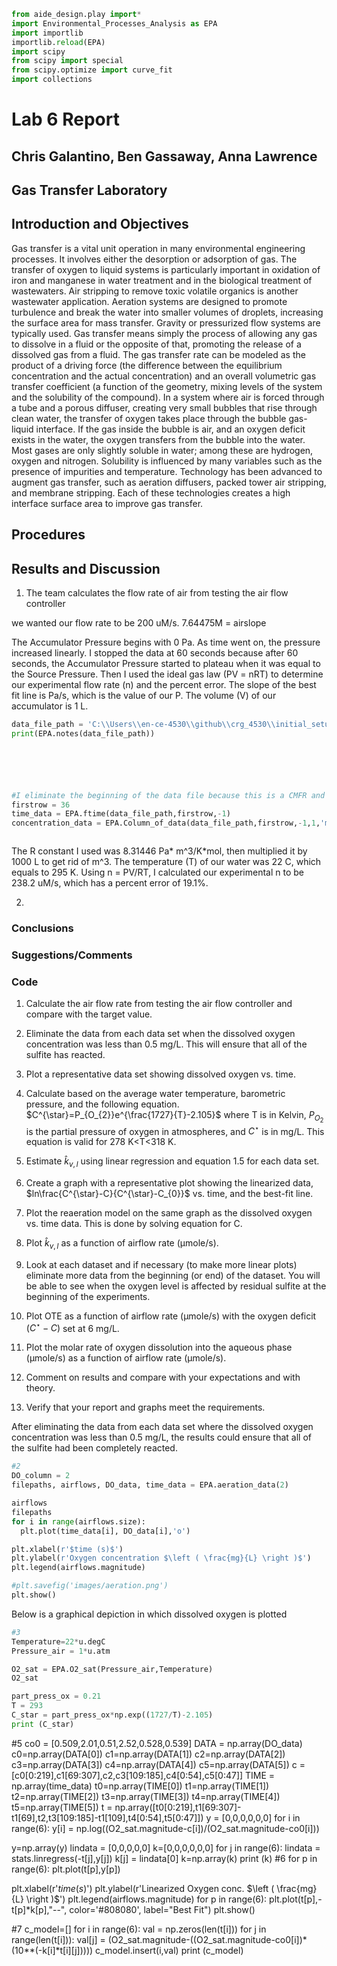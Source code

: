 ```python
from aide_design.play import*
import Environmental_Processes_Analysis as EPA
import importlib
importlib.reload(EPA)
import scipy
from scipy import special
from scipy.optimize import curve_fit
import collections
```
# Lab 6 Report
## Chris Galantino, Ben Gassaway, Anna Lawrence
## Gas Transfer Laboratory

## Introduction and Objectives

Gas transfer is a vital unit operation in many environmental engineering processes.  It involves either the desorption or adsorption of gas. The transfer of oxygen to liquid systems is particularly important in oxidation of iron and manganese in water treatment and in the biological treatment of wastewaters. Air stripping to remove toxic volatile organics is another wastewater application. Aeration systems are designed to promote turbulence and break the water into smaller volumes of droplets, increasing the surface area for mass transfer.  Gravity or pressurized flow systems are typically used. Gas transfer means simply the process of allowing any gas to dissolve in a fluid or the opposite of that, promoting the release of a dissolved gas from a fluid.  The gas transfer rate can be modeled as the product of a driving force (the difference between the equilibrium concentration and the actual concentration) and an overall volumetric gas transfer coefficient (a function of the geometry, mixing levels of the system and the solubility of the compound). In a system where air is forced through a tube and a porous diffuser, creating very small bubbles that rise through clean water, the transfer of oxygen takes place through the bubble gas-liquid interface.  If the gas inside the bubble is air, and an oxygen deficit exists in the water, the oxygen transfers from the bubble into the water.  Most gases are only slightly soluble in water; among these are hydrogen, oxygen and nitrogen.  Solubility is influenced by many variables such as the presence of impurities and temperature. Technology has been advanced to augment gas transfer, such as aeration diffusers, packed tower air stripping, and membrane stripping. Each of these technologies creates a high interface surface area to improve gas transfer.


## Procedures


## Results and Discussion

1. The team calculates the flow rate of air from testing the air flow controller

we wanted our flow rate to be 200 uM/s.
7.64475M = airslope


The Accumulator Pressure begins with 0 Pa. As time went on, the pressure increased linearly. I stopped the data at 60 seconds because after 60 seconds, the Accumulator Pressure started to plateau when it was equal to the Source Pressure. Then I used the ideal gas law (PV = nRT) to determine our experimental flow rate (n) and the percent error. The slope of the best fit line is  Pa/s, which is the value of our P. The volume (V) of our accumulator is 1 L.

```python
data_file_path = 'C:\\Users\\en-ce-4530\\github\\crg_4530\\initial_setup200u.xls'
print(EPA.notes(data_file_path))






#I eliminate the beginning of the data file because this is a CMFR and the first data was taken before the dye reached the sensor.
firstrow = 36
time_data = EPA.ftime(data_file_path,firstrow,-1)
concentration_data = EPA.Column_of_data(data_file_path,firstrow,-1,1,'mg/L')



```


The R constant I used was 8.31446 Pa* m^3/K*mol, then multiplied it by 1000 L to get rid of m^3. The temperature (T) of our water was 22 C, which equals to 295 K. Using n = PV/RT, I calculated our experimental n to be 238.2 uM/s, which has a percent error of 19.1%.


2.



### Conclusions



### Suggestions/Comments



### Code

1. Calculate the air flow rate from testing the air flow controller and compare with the target value.
2. Eliminate the data from each data set when the dissolved oxygen concentration was less than 0.5 mg/L. This will ensure that all of the sulfite has reacted.

3. Plot a representative data set showing dissolved oxygen vs. time.
4. Calculate   based on the average water temperature, barometric pressure, and the following equation.  $C^{\star}=P_{O_{2}}e^{\frac{1727}{T}-2.105}$ where T is in Kelvin, $P_{O_{2}}$  is the partial pressure of oxygen in atmospheres, and $C^{\star}$ is in mg/L. This equation is valid for 278 K<T<318 K.
5. Estimate $\hat{k}_{v,l}$ using linear regression and equation 1.5 for each data set.
6. Create a graph with a representative plot showing the linearized data,  $ln\frac{C^{\star}-C}{C^{\star}-C_{0}}$ vs. time, and the best-fit line.
7. Plot the reaeration model on the same graph as the dissolved oxygen vs. time data.  This is done by solving equation for C.
8. Plot $\hat{k}_{v,l}$ as a function of airflow rate (μmole/s).
9. Look at each dataset and if necessary (to make more linear plots) eliminate more data from the beginning (or end) of the dataset. You will be able to see when the oxygen level is affected by residual sulfite at the beginning of the experiments.
10. Plot OTE as a function of airflow rate (μmole/s) with the oxygen deficit $(C^{\star}-C)$ set at 6 mg/L.
11. Plot the molar rate of oxygen dissolution into the aqueous phase (μmole/s) as a function of airflow rate (μmole/s).
12. Comment on results and compare with your expectations and with theory.
13. Verify that your report and graphs meet the requirements.






After eliminating the data from each data set where the dissolved oxygen concentration was less than 0.5 mg/L, the results could ensure that all of the sulfite had been completely reacted.

```python
#2
DO_column = 2
filepaths, airflows, DO_data, time_data = EPA.aeration_data(2)

airflows
filepaths
for i in range(airflows.size):
  plt.plot(time_data[i], DO_data[i],'o')

plt.xlabel(r'$time (s)$')
plt.ylabel(r'Oxygen concentration $\left ( \frac{mg}{L} \right )$')
plt.legend(airflows.magnitude)

#plt.savefig('images/aeration.png')
plt.show()

```

Below is a graphical depiction in which dissolved oxygen is plotted
```python
#3
Temperature=22*u.degC
Pressure_air = 1*u.atm

O2_sat = EPA.O2_sat(Pressure_air,Temperature)
O2_sat

part_press_ox = 0.21
T = 293
C_star = part_press_ox*np.exp((1727/T)-2.105)
print (C_star)

```

#5
co0 = [0.509,2.01,0.51,2.52,0.528,0.539]
DATA = np.array(DO_data)
c0=np.array(DATA[0])
c1=np.array(DATA[1])
c2=np.array(DATA[2])
c3=np.array(DATA[3])
c4=np.array(DATA[4])
c5=np.array(DATA[5])
c = [c0[0:219],c1[69:307],c2,c3[109:185],c4[0:54],c5[0:47]]
TIME = np.array(time_data)
t0=np.array(TIME[0])
t1=np.array(TIME[1])
t2=np.array(TIME[2])
t3=np.array(TIME[3])
t4=np.array(TIME[4])
t5=np.array(TIME[5])
t = np.array([t0[0:219],t1[69:307]-t1[69],t2,t3[109:185]-t1[109],t4[0:54],t5[0:47]])
y = [0,0,0,0,0,0]
for i in range(6):
  y[i] = np.log((O2_sat.magnitude-c[i])/(O2_sat.magnitude-co0[i]))

y=np.array(y)
lindata = [0,0,0,0,0]
k=[0,0,0,0,0,0]
for j in range(6):
  lindata = stats.linregress(-t[j],y[j])
  k[j] = lindata[0]
k=np.array(k)
print (k)
#6
for p in range(6):
  plt.plot(t[p],y[p])

plt.xlabel(r'$time (s)$')
plt.ylabel(r'Linearized Oxygen conc. $\left ( \frac{mg}{L} \right )$')
plt.legend(airflows.magnitude)
for p in range(6):
  plt.plot(t[p],-t[p]*k[p],"--", color='#808080', label="Best Fit")
plt.show()

#7
c_model=[]
for i in range(6):
  val = np.zeros(len(t[i]))
  for j in range(len(t[i])):
    val[j] = (O2_sat.magnitude-((O2_sat.magnitude-co0[i])*(10**(-k[i]*t[i][j]))))
  c_model.insert(i,val)
print (c_model)
```
